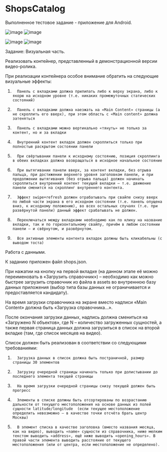 # ShopsCatalog

Выполненное тестовое задание - приложение для Android. 

![image](https://user-images.githubusercontent.com/36709011/40142155-952fca54-5960-11e8-8426-179d6d5b19f5.png) ![image](https://user-images.githubusercontent.com/36709011/40142178-a272f48e-5960-11e8-809f-571fad8c743f.png)

![image](https://user-images.githubusercontent.com/36709011/40142199-ad73647c-5960-11e8-9e6b-4b910ec252a9.png) ![image](https://user-images.githubusercontent.com/36709011/40142225-b57aff22-5960-11e8-9bd9-634a0b2a3b3b.png)

Задание:
Визуальная часть.

Реализовать контейнер, представленный в демонстрационной версии видео-ролика.

При реализации контейнера особое внимание обратить на следующие визуальные эффекты:

1.       Панель с вкладками должна прилипать либо к верху экрана, либо к якорю на исходном уровне (т.е. никаких промежуточных статических состояний)

2.       Панель с вкладками должна наезжать на «Main Сontent» страницы (а не скроллить его вверх), при этом область с «Main content» должна затеняться

3.       Панель с вкладками можно вертикально «тянуть» не только за контент, но и за вкладки

4.       Внутренний контент вкладок должен скроллиться только при полностью раскрытом состоянии панели

5.       При свёртывании панели к исходному состоянию, позиция скроллинга в обеих вкладках должна возвращаться в исходное начальное состояние

6.       При вытягивании панели вверх, за контент вкладки, без отрыва пальца, при достижении верхнего уровня заголовком панели, и при продолжении вытягивания (без отрыва пальца) должен начинать скроллиться внутренний контент текущей вкладки – т.е. движение панели сменится на скроллинг внутреннего контента.

7.       Эффект swipe+refresh должен отрабатывать при свайпе снизу вверх по любой части экрана в его исходном состоянии (т.е. панель опущена вниз, к исходному положению), во всех остальных случаях (т.е. при развёрнутой панели) данный эффект срабатывать не должен.

8.       Переключаться между вкладками необходимо как по клику на название вкладки, так и по горизонтальному свайпу, причём в любом состоянии панели – и свёрнутом, и развёрнутом.

9.       Все активные элементы контента вкладок должны быть кликабельны (с выводом тоста)

 

Работа с данными.

К заданию приложен файл shops.json.

При нажатии на кнопку на первой вкладке (на данном этапе её можно переименовать в «Загрузить справочник») – необходимо как можно быстрее загрузить справочник из файла в assets во внутреннюю базу данных приложения (выбор типа базы данных не ограничивается и предоставляется кандидату).

На время загрузки справочника на экране вместо надписи «Main Сontent» должна быть «Загрузка справочника…».

После окончания загрузки данных, надпись должна смениться на «Загружено N объектов», где N – количество загруженных сущностей, а также первая страница данных должна загрузиться в список на второй вкладке (там, где список месяцев на видео).

Список должен быть реализован в соответствии со следующими требованиями:

1.       Загрузка данных в список должна быть постраничной, размер страницы 30 элементов

2.       Загрузку очередной страницы начинать только при долистывании до последнего элемента текущей страницы

3.       На время загрузки очередной страницы снизу текущей должен быть прогресс

4.       Элементы в списке должны быть отсортированы по возрастанию дальности от текущего местоположения на основе данных из полей сущности latitude/longitude  (если текущее местоположение определить невозможно – в качестве точки отсчёта брать центр Москвы)

5.       В элемент списка в качестве заголовка (вместо названия месяца, как на видео), выводить «name» сущности из справочника, ниже мелким текстом выводить «address», ещё ниже выводить «opening_hours». В правой части элемента выводить расстояние от текущего местоположения (или от центра, если местоположение не определено).
